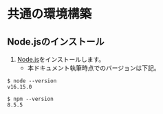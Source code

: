 # 共通の環境構築

## Node.jsのインストール
1. [Node.js](https://nodejs.org/ja/)をインストールします。
	- 本ドキュメント執筆時点でのバージョンは下記。

```
$ node --version
v16.15.0

$ npm --version
8.5.5
```
